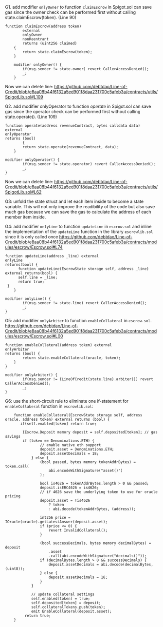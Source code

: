 G1. add modifier ``onlyOwner`` to   function ``claimEscrow`` in Spigot.sol can save gas since the owner check can be performed first without calling state.claimEscrow(token). (Line 90)
```
function claimEscrow(address token)
        external
        onlyOwner
        nonReentrant
        returns (uint256 claimed) 
    {
        return state.claimEscrow(token);
    }

    modifier onlyOwner() {
        if(msg.sender != state.owner) revert CallerAccessDenied();
        _;
    }
```
Now we can delete line: 
https://github.com/debtdao/Line-of-Credit/blob/e8aa08b44f6132a5ed901f8daa231700c5afeb3a/contracts/utils/SpigotLib.sol#L109

G2. add modifier onlyOperator to   function *operate* in Spigot.sol can save gas since the operator check can be performed first without calling state.operate(). (Line 109)
```
function operate(address revenueContract, bytes calldata data) external         
onlyOperator 
returns (bool)
        {
        return state.operate(revenueContract, data);
    }

modifier onlyOperator() {
        if(msg.sender != state.operator) revert CallerAccessDenied();
        _;
}
```
Now we can delete line: 
https://github.com/debtdao/Line-of-Credit/blob/e8aa08b44f6132a5ed901f8daa231700c5afeb3a/contracts/utils/SpigotLib.sol#L62

 G3: unfold the state struct and let each item inside to become a state variable. This will not only improve the readibility of the code but also save much gas because we can save the gas to calculate the address of each member item inside.
 

G4: add modifier ``onlyLine`` to function ``updateLine`` in ``escrow.sol`` and inline the implementation of the ``updateLine`` function in the library ``escrowlib.sol`` since it is only called once
https://github.com/debtdao/Line-of-Credit/blob/e8aa08b44f6132a5ed901f8daa231700c5afeb3a/contracts/modules/escrow/Escrow.sol#L74
```
function updateLine(address _line) external 
onlyLine
returns(bool) {
      function updateLine(EscrowState storage self, address _line) external returns(bool) {
      self.line = _line;
      return true;
 }
    }

modifier onlyLine() {
        if(msg.sender != state.line) revert CallerAccessDenied();
        _;
}
```

G5: add modifier ``onlyArbiter`` to function ``enableCollateral`` in ``escrow.sol``.
https://github.com/debtdao/Line-of-Credit/blob/e8aa08b44f6132a5ed901f8daa231700c5afeb3a/contracts/modules/escrow/Escrow.sol#L00
```
function enableCollateral(address token) external 
onlyArbiter
returns (bool) {
        return state.enableCollateral(oracle, token);
    }
}

modifier onlyArbiter() {
        if(msg.sender != ILineOfCredit(state.line).arbiter()) revert CallerAccessDenied();
        _;
}
```

G6: use the short-circuit rule to eliminate one if-statement for ``enableCollaberal`` function in ``escrowlib.sol``:
```
    function enableCollateral(EscrowState storage self, address oracle, address token) external returns (bool) {
       if(self.enabled[token] return true;

        IEscrow.Deposit memory deposit = self.deposited[token]; // gas savings
        if (token == Denominations.ETH) {
                // enable native eth support
                deposit.asset = Denominations.ETH;
                deposit.assetDecimals = 18;
            } else {
                (bool passed, bytes memory tokenAddrBytes) = token.call(
                    abi.encodeWithSignature("asset()")
                );

                bool is4626 = tokenAddrBytes.length > 0 && passed;
                deposit.isERC4626 = is4626;
                // if 4626 save the underlying token to use for oracle pricing
                deposit.asset = !is4626
                    ? token
                    : abi.decode(tokenAddrBytes, (address));

                int256 price = IOracle(oracle).getLatestAnswer(deposit.asset);
                if (price <= 0) {
                    revert InvalidCollateral();
                }

                (bool successDecimals, bytes memory decimalBytes) = deposit
                    .asset
                    .call(abi.encodeWithSignature("decimals()"));
                if (decimalBytes.length > 0 && successDecimals) {
                    deposit.assetDecimals = abi.decode(decimalBytes, (uint8));
                } else {
                    deposit.assetDecimals = 18;
                }
            }

            // update collateral settings
            self.enabled[token] = true;
            self.deposited[token] = deposit;
            self.collateralTokens.push(token);
            emit EnableCollateral(deposit.asset);
         return true;
    }

```
 